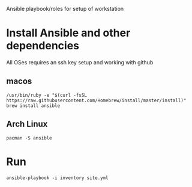 Ansible playbook/roles for setup of workstation


# Install Ansible and other dependencies

All OSes requires an ssh key setup and working with github


## macos
```
/usr/bin/ruby -e "$(curl -fsSL https://raw.githubusercontent.com/Homebrew/install/master/install)"
brew install ansible
```

## Arch Linux
```
pacman -S ansible

```

# Run
```
ansible-playbook -i inventory site.yml
```
